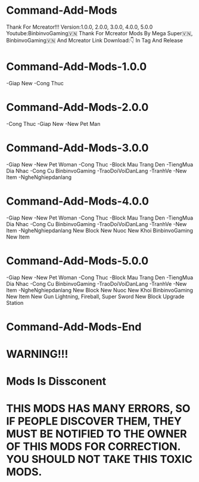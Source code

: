 # Command-Add-Mods
Thank For Mcreator!!!
Version:1.0.0, 2.0.0, 3.0.0, 4.0.0,  5.0.0
Youtube:BinbinvoGaming🇻🇳
Thank For Mcreator
Mods By Mega Super🇻🇳, BinbinvoGaming🇻🇳 And Mcreator
Link Download:👇 In Tag And Release 
# Command-Add-Mods-1.0.0
-Giap New
-Cong Thuc
# Command-Add-Mods-2.0.0
-Cong Thuc
-Giap New
-New Pet Man
# Command-Add-Mods-3.0.0
-Giap New
-New Pet Woman
-Cong Thuc 
-Block Mau Trang Den
-TiengMua Dia Nhac
-Cong Cu BinbinvoGaming
-TraoDoiVoiDanLang
-TranhVe
-New Item
-NgheNghiepdanlang
# Command-Add-Mods-4.0.0
-Giap New
-New Pet Woman
-Cong Thuc 
-Block Mau Trang Den
-TiengMua Dia Nhac
-Cong Cu BinbinvoGaming
-TraoDoiVoiDanLang
-TranhVe
-New Item
-NgheNghiepdanlang
New Block
New Nuoc
New Khoi BinbinvoGaming
New Item
# Command-Add-Mods-5.0.0
-Giap New
-New Pet Woman
-Cong Thuc 
-Block Mau Trang Den
-TiengMua Dia Nhac
-Cong Cu BinbinvoGaming
-TraoDoiVoiDanLang
-TranhVe
-New Item
-NgheNghiepdanlang
New Block
New Nuoc
New Khoi BinbinvoGaming
New Item
New Gun Lightning, Fireball, Super Sword
New Block Upgrade Station
# Command-Add-Mods-End
#             WARNING!!!
# Mods Is Dissconent
#          THIS MODS HAS MANY ERRORS, SO IF PEOPLE DISCOVER THEM, THEY MUST BE NOTIFIED TO THE OWNER OF THIS MODS FOR CORRECTION.  YOU SHOULD NOT TAKE THIS TOXIC MODS.
